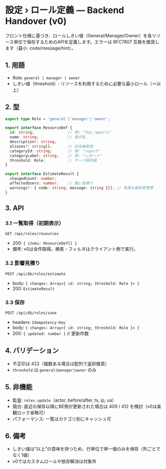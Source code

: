 # 設定 › ロール定義 — Backend Handover (v0)

フロント仕様に基づき、ロールしきい値（General/Manager/Owner）を各リソース単位で保存するためのAPIを定義します。エラーは RFC7807 互換を推奨します（最小: code/message/hint）。

## 1. 用語
- Role: `general | manager | owner`
- しきい値（threshold）: リソースを利用するために必要な最小ロール（＝以上）

## 2. 型
```ts
export type Role = 'general'|'manager'|'owner';

export interface ResourceDef {
  id: string;               // 例: "fba_reports"
  name: string;             // 表示名
  description?: string;
  aliases?: string[];       // 別名検索用
  categoryId: string;       // 例: "report"
  categoryLabel: string;    // 例: "レポート"
  threshold: Role;          // サーバ保存値
}

export interface EstimateResult {
  changedCount: number;
  affectedUsers: number;    // 粗い見積り
  warnings?: { code: string; message: string }[]; // 危険な緩和変更等
}
```

## 3. API
### 3.1 一覧取得（初期表示）
```
GET /api/roles/resources
```
- 200: `{ items: ResourceDef[] }`
- 備考: v0は全件取得。検索・フィルタはクライアント側で実行。

### 3.2 影響見積り
```
POST /api/db/roles/estimate
```
- body: `{ changes: Array<{ id: string; threshold: Role }> }`
- 200: `EstimateResult`

### 3.3 保存
```
POST /api/db/roles/save
```
- headers: `Idempotency-Key`
- body: `{ changes: Array<{ id: string; threshold: Role }> }`
- 200: `{ updated: number }`  // 更新件数

## 4. バリデーション
- 不正IDは 422（複数ある場合は配列で返却推奨）
- `threshold` は `general|manager|owner` のみ

## 5. 非機能
- 監査: `roles.update`（actor, before/after, ts, ip, ua）
- 競合: 直近の保存以降にBE側が更新された場合は 409 / 412 を検討（v0は楽観ロック省略可）
- パフォーマンス: 一覧はカテゴリ別にキャッシュ可

## 6. 備考
- しきい値は“以上”の意味を持つため、行単位で単一値のみを保存（列ごとでなく1値）
- v0ではカスタムロールや依存解決は対象外
